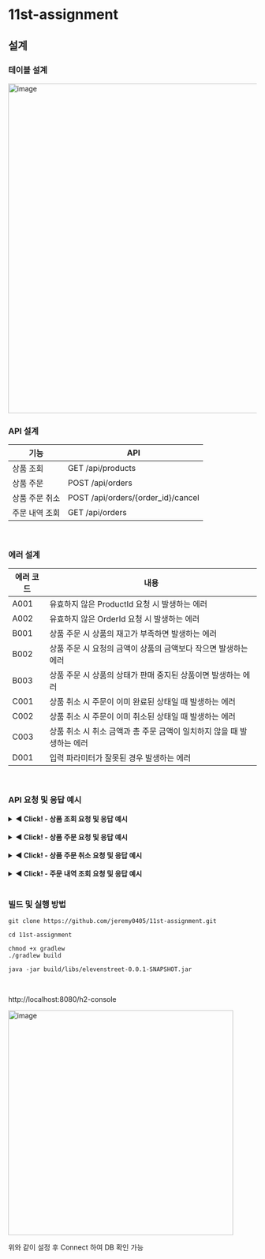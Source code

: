 # 11st-assignment

## 설계

### **테이블 설계**

<img width="669" alt="image" src="https://user-images.githubusercontent.com/81368630/185779893-952bce70-38ab-4d8b-a459-6a07a8ea3d97.png">

<br>

### **API 설계**

| 기능 | API |
|--|--|
| 상품 조회 | GET /api/products |
| 상품 주문 | POST /api/orders |
| 상품 주문 취소 | POST /api/orders/{order_id}/cancel |
| 주문 내역 조회 | GET /api/orders |


<br>

### **에러 설계**

| 에러 코드 | 내용 |
|--|--|
| A001 | 유효하지 않은 ProductId 요청 시 발생하는 에러 |
| A002 | 유효하지 않은 OrderId 요청 시 발생하는 에러 |
| B001 | 상품 주문 시 상품의 재고가 부족하면 발생하는 에러 |
| B002 | 상품 주문 시 요청의 금액이 상품의 금액보다 작으면 발생하는 에러 |
| B003 | 상품 주문 시 상품의 상태가 판매 중지된 상품이면 발생하는 에러 |
| C001 | 상품 취소 시 주문이 이미 완료된 상태일 때 발생하는 에러 |
| C002 | 상품 취소 시 주문이 이미 취소된 상태일 때 발생하는 에러 |
| C003 | 상품 취소 시 취소 금액과 총 주문 금액이 일치하지 않을 때 발생하는 에러 |
| D001 | 입력 파라미터가 잘못된 경우 발생하는 에러 |

<br>

### **API 요청 및 응답 예시**

<details>
<summary><b> ◀️ Click! - 상품 조회 요청 및 응답 예시 </b></summary>
<div markdown="1">

<br>

**기능**

- display_date 기준으로 전시중인 상품을 페이징 처리하여 반환한다.

**API**

- `GET /api/products`

**Query Param**

- Required
    - None
- Option
    - display_date
        - display_date=2022-08-21T00:00
        - 미입력시 default: 현재시간
    - page
        - page=1
        - 미입력시 default: page=0

**Error Response**

- display_date의 ISO Date Time Format이 잘못되었을 때
- `GET http://localhost:8080/api/products?display_date=2022-08-21T00&page=0`

- Http Status: 400
```json
{
    "errorResponse": {
        "code": "D001",
        "message": "요청이 올바르지 않습니다"
    },
    "errors": [
        {
            "field": "display_date",
            "value": "2022-08-21T00",
            "reason": "typeMismatch"
        }
    ]
}
```

**Success Response**

- `GET http://localhost:8080/api/products?display_date=2022-08-21T00:00&page=1`
- Http Status: 200
```json
{
	"content": [
		{
			"id": 6,
			"name": "(아마존)Corsai 벤전스LPX DDR4 데스크톱 메모리 키트 16GB (2x8GB) 블랙(CMK16GX4M2B3200C16)",
			"price": 84270,
			"quantity": 30,
			"sellerId": 3,
			"sellerName": "하이닉스",
			"status": "SALE"
		},
		{
			"id": 7,
			"name": "갤럭시S22",
			"price": 1200000,
			"quantity": 30,
			"sellerId": 4,
			"sellerName": "삼성",
			"status": "SALE"
		},
		{
			"id": 8,
			"name": "갤럭시 워치 4",
			"price": 220000,
			"quantity": 60,
			"sellerId": 4,
			"sellerName": "삼성",
			"status": "SALE"
		},
		{
			"id": 9,
			"name": "갤럭시S10",
			"price": 1000000,
			"quantity": 100,
			"sellerId": 4,
			"sellerName": "삼성",
			"status": "SUSPENDED"
		},
		{
			"id": 10,
			"name": "갤럭시 버즈 프로",
			"price": 330000,
			"quantity": 100,
			"sellerId": 4,
			"sellerName": "삼성",
			"status": "SALE"
		}
	],
	"pageable": {
		"sort": {
			"sorted": false,
			"unsorted": true,
			"empty": true
		},
		"pageNumber": 1,
		"pageSize": 5,
		"offset": 5,
		"paged": true,
		"unpaged": false
	},
	"totalPages": 2,
	"totalElements": 10,
	"last": true,
	"numberOfElements": 5,
	"sort": {
		"sorted": false,
		"unsorted": true,
		"empty": true
	},
	"size": 5,
	"number": 1,
	"first": false,
	"empty": false
}
```

**특이 사항**
- 캐시 적용
- spring.jpa.default_batch_fetch_size를 통한 N+1 쿼리 해결

</div>
</details>

<br>

<details>
<summary><b> ◀️ Click! - 상품 주문 요청 및 응답 예시 </b></summary>
<div markdown="1">

<br>

**기능**

- 사용자가 상품을 주문하면 주문 수량만큼 상품의 재고가 감소하고 상품이 주문된다.
- 여러 가지 상품을 한 번의 주문에 주문할 수 있다.

**API**

- `POST /api/orders`

**Header**

- `x-user-id:greatpeople`

**Request Body**

```json
{
	"orders": [
		{
			"productId": 2,
			"price": 800000,
			"quantity": 1
		},
		{
			"productId": 4,
			"price": 110000,
			"quantity": 1
		}
	],
	"address": {
		"city": "서울시 송파구",
		"street": "송파대로 567",
		"zipCode": "05503"
	}
}
```

**Error Response**

- Request Body의 productId에 해당하는 상품이 없을 때
- Http Status: 400
```json
{
	"code": "A001",
	"message": "해당 상품이 존재하지 않습니다"
}
```

- Request Body의 수량보다 상품의 재고가 적을 때
- Http Status: 400
```json
{
	"code": "B001",
	"message": "재고가 부족합니다"
}
```

- Request Body의 금액보다 상품의 가격이 클 때
- Http Status: 400
```json
{
	"code": "B002",
	"message": "입금된 금액이 충분하지 않습니다"
}
```

- Request Body의 productId에 해당하는 상품이 판매 중지일 때
- Http Status: 400
```json
{
	"code": "B003",
	"message": "판매 중지된 상품입니다"
}
```

- Request Body의 값이 음수이거나 비어 있어 Valid에서 검증되는 경우
- Http Status: 400
```json
{
	"errorResponse": {
		"code": "D001",
		"message": "요청이 올바르지 않습니다"
	},
	"errors": [
		{
			"field": "orders[1].productId",
			"value": "-9",
			"reason": "0보다 커야 합니다"
		},
		{
			"field": "address.city",
			"value": "",
			"reason": "비어 있을 수 없습니다"
		},
		{
			"field": "orders[1].price",
			"value": "-11000000",
			"reason": "0보다 커야 합니다"
		},
		{
			"field": "orders[1].quantity",
			"value": "-1",
			"reason": "0보다 커야 합니다"
		}
	]
}
```

**Success Response**

- 생성된 주문의 식별값을 반환
- Http Status: 201
```json
{
	"orderId": 8
}
```

**특이 사항**
- 비관적 락을 통해 상품의 수량을 감소시켜 동시성 문제 해결
- Entity에 비즈니스 로직을 넣어 Entity가 직접 자신의 정보를 수정하도록 함

</div>
</details>

<br>

<details>
<summary><b> ◀️ Click! - 상품 주문 취소 요청 및 응답 예시 </b></summary>
<div markdown="1">

<br>

**기능**

- 사용자가 상품 주문 취소하면 상품의 재고가 원래대로 돌아가고 주문이 취소된다.

**API**

- `POST /api/orders/{order_id}/cancel`

**Request Body**

```json
{
	"cancelPrice": 4040000
}
```

**Error Response**

- PathVariable의 orderId에 해당하는 주문이 없을 때
- Http Status: 400
```json
{
	"code": "A002",
	"message": "해당 주문이 존재하지 않습니다"
}
```

- PathVariable의 orderId에 해당하는 주문이 완료된 상태일 때
- Http Status: 400
```json
{
	"code": "C001",
	"message": "이미 완료된 주문은 취소가 불가능합니다"
}
```

- PathVariable의 orderId에 해당하는 주문이 이미 취소 상태일 때
- Http Status: 400
```json
{
	"code": "C002",
	"message": "이미 취소된 주문은 취소가 불가능합니다"
}
```

- Request Body의 취소 금액과 총 주문 금액이 일치하지 않을 때
- Http Status: 400
```json
{
	"code": "C003",
	"message": "취소 금액과 총 주문 금액이 일치하지 않습니다."
}
```

- Request Body의 값이 음수이거나 비어 있어 Valid에서 검증되는 경우
- Http Status: 400
```json
{
  "errorResponse": {
    "code": "D001",
    "message": "요청이 올바르지 않습니다"
  },
  "errors": [
    {
      "field": "cancelPrice",
      "value": "-4040000",
      "reason": "0 이상이어야 합니다"
    }
  ]
}
```

**Success Response**

- 취소된 주문의 식별값을 반환
- Http Status: 200
```json
{
	"orderId": 1
}
```

**특이 사항**

- Entity에 비즈니스 로직을 넣어 Entity가 직접 자신의 정보를 수정하도록 함

</div>
</details>

<br>

<details>
<summary><b> ◀️ Click! - 주문 내역 조회 요청 및 응답 예시 </b></summary>
<div markdown="1">

<br>

**기능**

- start_date, end_date 사이에 해당하는 회원의 주문 내역을 페이징 처리하여 반환한다.

**API**

- `GET /api/products`

**Header**

- `x-user-id:greatpeople`

**Query Param**

- Required
    - start_date
    - end_date
    
**Error Response**

- start_date 또는 end_date의 ISO Date Time Format이 잘못되었을 때
- `GET http://localhost:8080/api/orders?start_date=2022-06-20&end_date=2022-08-21T00:00`
- Http Status: 400
```json
{
  "errorResponse": {
    "code": "D001",
    "message": "요청이 올바르지 않습니다"
  },
  "errors": [
    {
      "field": "start_date",
      "value": "2022-06-20",
      "reason": "typeMismatch"
    }
  ]
}
```

- start_date가 end_date보다 이후의 Date Time 일 때
- `GET http://localhost:8080/api/orders?start_date=9999-12-20&end_date=2022-08-21T00:00`
- Http Status: 400
```json
{
  "code": "D001",
  "message": "요청이 올바르지 않습니다"
}
```


**Success Response**

- `GET http://localhost:8080/api/orders?start_date=2022-06-20T00:00&end_date=2022-08-21T00:00`
- Http Status: 200
```json
{
  "content": [
    {
      "orderId": 2,
      "orderHistories": [
        {
          "productName": "문화상품권",
          "productPrice": 50000,
          "orderPrice": 500000,
          "orderQuantity": 10
        }
      ],
      "address": {
        "city": "서울시 송파구",
        "street": "송파대로 567",
        "zipCode": "05503"
      }
    },
    {
      "orderId": 3,
      "orderHistories": [
        {
          "productName": "(아마존)Corsai 벤전스LPX DDR4 데스크톱 메모리 키트 16GB (2x8GB) 블랙(CMK16GX4M2B3200C16)",
          "productPrice": 84270,
          "orderPrice": 84270,
          "orderQuantity": 1
        }
      ],
      "address": {
        "city": "서울시 송파구",
        "street": "송파대로 567",
        "zipCode": "05503"
      }
    },
    {
      "orderId": 4,
      "orderHistories": [
        {
          "productName": "아이패드",
          "productPrice": 800000,
          "orderPrice": 800000,
          "orderQuantity": 1
        },
        {
          "productName": "애플팬슬",
          "productPrice": 110000,
          "orderPrice": 110000,
          "orderQuantity": 1
        }
      ],
      "address": {
        "city": "서울시 송파구",
        "street": "송파대로 567",
        "zipCode": "05503"
      }
    },
    {
      "orderId": 5,
      "orderHistories": [
        {
          "productName": "갤럭시 버즈 프로",
          "productPrice": 330000,
          "orderPrice": 330000,
          "orderQuantity": 1
        }
      ],
      "address": {
        "city": "서울시 송파구",
        "street": "송파대로 567",
        "zipCode": "05503"
      }
    },
    {
      "orderId": 6,
      "orderHistories": [
        {
          "productName": "맥북프로",
          "productPrice": 3400000,
          "orderPrice": 3400000,
          "orderQuantity": 1
        }
      ],
      "address": {
        "city": "서울시 송파구",
        "street": "송파대로 567",
        "zipCode": "05503"
      }
    }
  ],
  "pageable": {
    "sort": {
      "unsorted": true,
      "sorted": false,
      "empty": true
    },
    "pageNumber": 0,
    "pageSize": 5,
    "offset": 0,
    "paged": true,
    "unpaged": false
  },
  "totalPages": 1,
  "totalElements": 5,
  "last": true,
  "numberOfElements": 5,
  "number": 0,
  "first": true,
  "size": 5,
  "sort": {
    "unsorted": true,
    "sorted": false,
    "empty": true
  },
  "empty": false
}
```

**특이 사항**

- spring.jpa.default_batch_fetch_size를 통한 N+1 쿼리 해결 

</div>
</details>


<br>


### 빌드 및 실행 방법

```text
git clone https://github.com/jeremy0405/11st-assignment.git

cd 11st-assignment

chmod +x gradlew
./gradlew build

java -jar build/libs/elevenstreet-0.0.1-SNAPSHOT.jar
```


<br>

http://localhost:8080/h2-console

<img width="456" alt="image" src="https://user-images.githubusercontent.com/81368630/185780913-de202727-c16d-4dfd-93a9-4ff29fa5bebf.png">

위와 같이 설정 후 Connect 하여 DB 확인 가능
